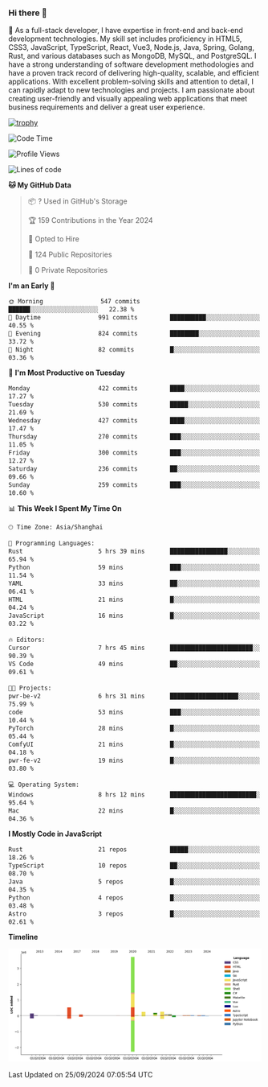 ### Hi there 👋

🌱 As a full-stack developer, I have expertise in front-end and back-end development technologies. My skill set includes proficiency in HTML5, CSS3, JavaScript, TypeScript, React, Vue3, Node.js, Java, Spring, Golang, Rust, and various databases such as MongoDB, MySQL, and PostgreSQL. I have a strong understanding of software development methodologies and have a proven track record of delivering high-quality, scalable, and efficient applications. With excellent problem-solving skills and attention to detail, I can rapidly adapt to new technologies and projects. I am passionate about creating user-friendly and visually appealing web applications that meet business requirements and deliver a great user experience.

[![trophy](https://github-profile-trophy.vercel.app/?username=elton&rank=SECRET,SSS,SS,S,AAA,AA,A&theme=onedark&no-frame=true&margin-w=10)](https://github.com/ryo-ma/github-profile-trophy)

<!--START_SECTION:waka-->
![Code Time](http://img.shields.io/badge/Code%20Time-1%2C416%20hrs%2059%20mins-blue)

![Profile Views](http://img.shields.io/badge/Profile%20Views-0-blue)

![Lines of code](https://img.shields.io/badge/From%20Hello%20World%20I%27ve%20Written-5.6%20million%20lines%20of%20code-blue)

**🐱 My GitHub Data** 

> 📦 ? Used in GitHub's Storage 
 > 
> 🏆 159 Contributions in the Year 2024
 > 
> 💼 Opted to Hire
 > 
> 📜 124 Public Repositories 
 > 
> 🔑 0 Private Repositories 
 > 
**I'm an Early 🐤** 

```text
🌞 Morning                547 commits         ██████░░░░░░░░░░░░░░░░░░░   22.38 % 
🌆 Daytime                991 commits         ██████████░░░░░░░░░░░░░░░   40.55 % 
🌃 Evening                824 commits         ████████░░░░░░░░░░░░░░░░░   33.72 % 
🌙 Night                  82 commits          █░░░░░░░░░░░░░░░░░░░░░░░░   03.36 % 
```
📅 **I'm Most Productive on Tuesday** 

```text
Monday                   422 commits         ████░░░░░░░░░░░░░░░░░░░░░   17.27 % 
Tuesday                  530 commits         █████░░░░░░░░░░░░░░░░░░░░   21.69 % 
Wednesday                427 commits         ████░░░░░░░░░░░░░░░░░░░░░   17.47 % 
Thursday                 270 commits         ███░░░░░░░░░░░░░░░░░░░░░░   11.05 % 
Friday                   300 commits         ███░░░░░░░░░░░░░░░░░░░░░░   12.27 % 
Saturday                 236 commits         ██░░░░░░░░░░░░░░░░░░░░░░░   09.66 % 
Sunday                   259 commits         ███░░░░░░░░░░░░░░░░░░░░░░   10.60 % 
```


📊 **This Week I Spent My Time On** 

```text
🕑︎ Time Zone: Asia/Shanghai

💬 Programming Languages: 
Rust                     5 hrs 39 mins       ████████████████░░░░░░░░░   65.94 % 
Python                   59 mins             ███░░░░░░░░░░░░░░░░░░░░░░   11.54 % 
YAML                     33 mins             ██░░░░░░░░░░░░░░░░░░░░░░░   06.41 % 
HTML                     21 mins             █░░░░░░░░░░░░░░░░░░░░░░░░   04.24 % 
JavaScript               16 mins             █░░░░░░░░░░░░░░░░░░░░░░░░   03.22 % 

🔥 Editors: 
Cursor                   7 hrs 45 mins       ███████████████████████░░   90.39 % 
VS Code                  49 mins             ██░░░░░░░░░░░░░░░░░░░░░░░   09.61 % 

🐱‍💻 Projects: 
pwr-be-v2                6 hrs 31 mins       ███████████████████░░░░░░   75.99 % 
code                     53 mins             ███░░░░░░░░░░░░░░░░░░░░░░   10.44 % 
PyTorch                  28 mins             █░░░░░░░░░░░░░░░░░░░░░░░░   05.44 % 
ComfyUI                  21 mins             █░░░░░░░░░░░░░░░░░░░░░░░░   04.18 % 
pwr-fe-v2                19 mins             █░░░░░░░░░░░░░░░░░░░░░░░░   03.80 % 

💻 Operating System: 
Windows                  8 hrs 12 mins       ████████████████████████░   95.64 % 
Mac                      22 mins             █░░░░░░░░░░░░░░░░░░░░░░░░   04.36 % 
```

**I Mostly Code in JavaScript** 

```text
Rust                     21 repos            █████░░░░░░░░░░░░░░░░░░░░   18.26 % 
TypeScript               10 repos            ██░░░░░░░░░░░░░░░░░░░░░░░   08.70 % 
Java                     5 repos             █░░░░░░░░░░░░░░░░░░░░░░░░   04.35 % 
Python                   4 repos             █░░░░░░░░░░░░░░░░░░░░░░░░   03.48 % 
Astro                    3 repos             █░░░░░░░░░░░░░░░░░░░░░░░░   02.61 % 
```



**Timeline**

![Lines of Code chart](https://raw.githubusercontent.com/elton/elton/main/assets/bar_graph.png)


 Last Updated on 25/09/2024 07:05:54 UTC
<!--END_SECTION:waka-->

<!--
**elton/elton** is a ✨ _special_ ✨ repository because its `README.md` (this file) appears on your GitHub profile.

Here are some ideas to get you started:

- 🔭 I’m currently working on ...
- 🌱 I’m currently learning ...
- 👯 I’m looking to collaborate on ...
- 🤔 I’m looking for help with ...
- 💬 Ask me about ...
- 📫 How to reach me: ...
- 😄 Pronouns: ...
- ⚡ Fun fact: ...
-->
